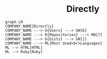 <h1 align="center">Directly</h1>

```mermaid
graph LR
COMPANY_NAME{Directly}
COMPANY_NAME ---> U{Users} ---> UN[6]
COMPANY_NAME ---> R{Repositories} ---> RN[7]
COMPANY_NAME ---> G{Gists} ---> GN[1]
COMPANY_NAME ---> ML{Most Used<br>Languages}
ML --> HTML[HTML]
ML --> Ruby[Ruby]
```
